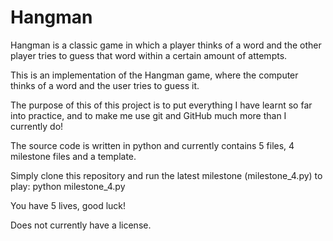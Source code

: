 # Hangman
Hangman is a classic game in which a player thinks of a word and the other player tries to guess that word within a certain amount of attempts.

This is an implementation of the Hangman game, where the computer thinks of a word and the user tries to guess it. 

The purpose of this of this project is to put everything I have learnt so far into practice, and to make me use git and GitHub much more than I currently do!

The source code is written in python and currently contains 5 files, 4 milestone files and a template.

Simply clone this repository and run the latest milestone (milestone_4.py) to play:
python milestone_4.py

You have 5 lives, good luck!

Does not currently have a license.